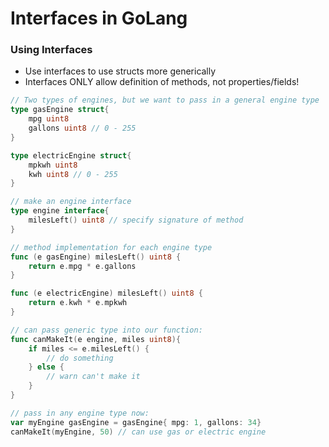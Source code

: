 # Interfaces in GoLang

### Using Interfaces

- Use interfaces to use structs more generically
- Interfaces ONLY allow definition of methods, not properties/fields!

```go
// Two types of engines, but we want to pass in a general engine type
type gasEngine struct{
    mpg uint8
    gallons uint8 // 0 - 255
}

type electricEngine struct{
    mpkwh uint8
    kwh uint8 // 0 - 255
}

// make an engine interface
type engine interface{
    milesLeft() uint8 // specify signature of method
}

// method implementation for each engine type
func (e gasEngine) milesLeft() uint8 {
    return e.mpg * e.gallons
}

func (e electricEngine) milesLeft() uint8 {
    return e.kwh * e.mpkwh
}

// can pass generic type into our function:
func canMakeIt(e engine, miles uint8){
    if miles <= e.milesLeft() {
        // do something
    } else {
        // warn can't make it
    }
}

// pass in any engine type now:
var myEngine gasEngine = gasEngine{ mpg: 1, gallons: 34}
canMakeIt(myEngine, 50) // can use gas or electric engine
```
